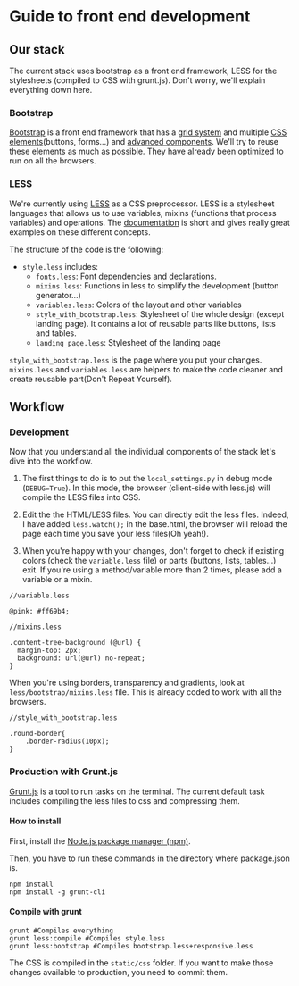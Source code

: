 # Guide to front end development

## Our stack

The current stack uses bootstrap as a front end framework, LESS for the stylesheets (compiled to CSS with grunt.js). Don't worry, we'll explain everything down here.

### Bootstrap

[Bootstrap](http://getbootstrap.com/2.3.2/) is a front end framework that has a [grid system](http://getbootstrap.com/2.3.2/scaffolding.html) and multiple [CSS elements](http://getbootstrap.com/2.3.2/base-css.html)(buttons, forms...) and [advanced components](http://getbootstrap.com/2.3.2/components.html). We'll try to reuse these elements as much as possible. They have already been optimized to run on all the browsers.


### LESS

We're currently using [LESS](http://lesscss.org/) as a CSS preprocessor. LESS is a stylesheet languages that allows us to use variables, mixins (functions that process variables) and operations.
The [documentation](http://lesscss.org/) is short and gives really great examples on these different concepts.

The structure of the code is the following:

- `style.less` includes:
	- `fonts.less`: Font dependencies and declarations.
	- `mixins.less`: Functions in less to simplify the development (button generator...)
	- `variables.less`: Colors of the layout and other variables 
	- `style_with_bootstrap.less`: Stylesheet of the whole design (except landing page). It contains a lot of reusable parts like buttons, lists and tables.
	- `landing_page.less`: Stylesheet of the landing page


`style_with_bootstrap.less` is the page where you put your changes. `mixins.less` and `variables.less` are helpers to make the code cleaner and create reusable part(Don't Repeat Yourself).

## Workflow

### Development

Now that you understand all the individual components of the stack let's dive into the workflow.

1. The first things to do is to put the `local_settings.py` in debug mode (`DEBUG=True`). In this mode, the browser (client-side with less.js) will compile the LESS files into CSS. 

2. Edit the the HTML/LESS files. You can directly edit the less files. Indeed, I have added `less.watch();` in the base.html, the browser will reload the page each time you save your less files(Oh yeah!).

3. When you're happy with your changes, don't forget to check if existing colors (check the `variable.less` file) or parts (buttons, lists, tables...) exit. If you're using a method/variable more than 2 times, please add a variable or a mixin.

```
//variable.less

@pink: #ff69b4;
```
```
//mixins.less

.content-tree-background (@url) {
  margin-top: 2px;
  background: url(@url) no-repeat;
}
```

When you're using borders, transparency and gradients, look at `less/bootstrap/mixins.less` file. This is already coded to work with all the browsers.

```
//style_with_bootstrap.less

.round-border{
	.border-radius(10px);
}
```


### Production with Grunt.js

[Grunt.js](http://gruntjs.com/) is a tool to run tasks on the terminal. The current default task includes compiling the less files to css and compressing them. 

#### How to install

First, install the [Node.js package manager (npm)](http://nodejs.org/download/).


Then, you have to run these commands in the directory where package.json is.

```
npm install
npm install -g grunt-cli
```

#### Compile with grunt


```
grunt #Compiles everything
grunt less:compile #Compiles style.less
grunt less:bootstrap #Compiles bootstrap.less+responsive.less
```

The CSS is compiled in the `static/css` folder. If you want to make those changes available to production, you need to commit them.
